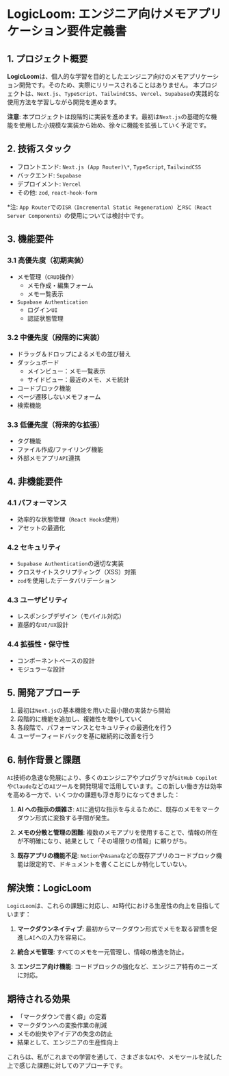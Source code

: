 # LogicLoom: エンジニア向けメモアプリケーション要件定義書

## 1. プロジェクト概要

**LogicLoom**は、個人的な学習を目的としたエンジニア向けのメモアプリケーション開発です。そのため、実際にリリースされることはありません。
本プロジェクトは、`Next.js`、`TypeScript`、`TailwindCSS`、`Vercel`、`Supabase`の実践的な使用方法を学習しながら開発を進めます。

**注意**: 本プロジェクトは段階的に実装を進めます。最初は`Next.js`の基礎的な機能を使用した小規模な実装から始め、徐々に機能を拡張していく予定です。

## 2. 技術スタック

- フロントエンド: `Next.js (App Router)\*`, `TypeScript`, `TailwindCSS`
- バックエンド: `Supabase`
- デプロイメント: `Vercel`
- その他: `zod`, `react-hook-form`

\*注: `App Router`での`ISR（Incremental Static Regeneration）`と`RSC（React Server Components）`の使用については検討中です。

## 3. 機能要件

### 3.1 高優先度（初期実装）

- メモ管理（`CRUD`操作）
  - メモ作成・編集フォーム
  - メモ一覧表示
- `Supabase Authentication`
  - ログイン`UI`
  - 認証状態管理

### 3.2 中優先度（段階的に実装）

- ドラッグ＆ドロップによるメモの並び替え
- ダッシュボード
  - メインビュー：メモ一覧表示
  - サイドビュー：最近のメモ、メモ統計
- コードブロック機能
- ページ遷移しないメモフォーム
- 検索機能

### 3.3 低優先度（将来的な拡張）

- タグ機能
- ファイル作成/ファイリング機能
- 外部メモアプリ`API`連携

## 4. 非機能要件

### 4.1 パフォーマンス

- 効率的な状態管理（`React Hooks`使用）
- アセットの最適化

### 4.2 セキュリティ

- `Supabase Authentication`の適切な実装
- クロスサイトスクリプティング（XSS）対策
- `zod`を使用したデータバリデーション

### 4.3 ユーザビリティ

- レスポンシブデザイン（モバイル対応）
- 直感的な`UI/UX`設計

### 4.4 拡張性・保守性

- コンポーネントベースの設計
- モジュラーな設計

## 5. 開発アプローチ

1. 最初は`Next.js`の基本機能を用いた最小限の実装から開始
2. 段階的に機能を追加し、複雑性を増やしていく
3. 各段階で、パフォーマンスとセキュリティの最適化を行う
4. ユーザーフィードバックを基に継続的に改善を行う

## 6. 制作背景と課題

`AI`技術の急速な発展により、多くのエンジニアやプログラマが`GitHub Copilot`や`Claude`などの`AI`ツールを開発現場で活用しています。この新しい働き方は効率を高める一方で、いくつかの課題も浮き彫りになってきました：

1. **AI への指示の煩雑さ**: `AI`に適切な指示を与えるために、既存のメモをマークダウン形式に変換する手間が発生。

2. **メモの分散と管理の困難**: 複数のメモアプリを使用することで、情報の所在が不明確になり、結果として「その場限りの情報」に頼りがち。

3. **既存アプリの機能不足**: `Notion`や`Asana`などの既存アプリのコードブロック機能は限定的で、ドキュメントを書くことにしか特化していない。

## 解決策：LogicLoom

`LogicLoom`は、これらの課題に対応し、`AI`時代における生産性の向上を目指しています：

1. **マークダウンネイティブ**: 最初からマークダウン形式でメモを取る習慣を促進し`AI`への入力を容易に。

2. **統合メモ管理**: すべてのメモを一元管理し、情報の散逸を防止。

3. **エンジニア向け機能**: コードブロックの強化など、エンジニア特有のニーズに対応。

## 期待される効果

- 「マークダウンで書く癖」の定着
- マークダウンへの変換作業の削減
- メモの紛失やアイデアの失念の防止
- 結果として、エンジニアの生産性向上

これらは、私がこれまでの学習を通して、さまざまな`AI`や、メモツールを試した上で感じた課題に対してのアプローチです。
